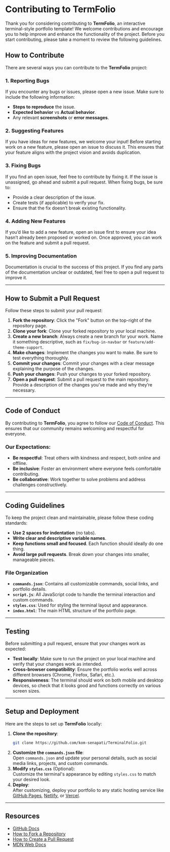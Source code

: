 # Contributing to TermFolio

Thank you for considering contributing to **TermFolio**, an interactive terminal-style portfolio template! We welcome contributions and encourage you to help improve and enhance the functionality of the project. Before you start contributing, please take a moment to review the following guidelines.

## How to Contribute

There are several ways you can contribute to the **TermFolio** project:

### 1. Reporting Bugs
If you encounter any bugs or issues, please open a new issue. Make sure to include the following information:
- **Steps to reproduce** the issue.
- **Expected behavior** vs **Actual behavior**.
- Any relevant **screenshots** or **error messages**.

### 2. Suggesting Features
If you have ideas for new features, we welcome your input! Before starting work on a new feature, please open an issue to discuss it. This ensures that your feature aligns with the project vision and avoids duplication.

### 3. Fixing Bugs
If you find an open issue, feel free to contribute by fixing it. If the issue is unassigned, go ahead and submit a pull request. When fixing bugs, be sure to:
- Provide a clear description of the issue.
- Create tests (if applicable) to verify your fix.
- Ensure that the fix doesn’t break existing functionality.

### 4. Adding New Features
If you’d like to add a new feature, open an issue first to ensure your idea hasn’t already been proposed or worked on. Once approved, you can work on the feature and submit a pull request.

### 5. Improving Documentation
Documentation is crucial to the success of this project. If you find any parts of the documentation unclear or outdated, feel free to open a pull request to improve it.

---

## How to Submit a Pull Request

Follow these steps to submit your pull request:

1. **Fork the repository**: Click the "Fork" button on the top-right of the repository page.
2. **Clone your fork**: Clone your forked repository to your local machine.
3. **Create a new branch**: Always create a new branch for your work. Name it something descriptive, such as `fix/bug-in-navbar` or `feature/add-theme-support`.
4. **Make changes**: Implement the changes you want to make. Be sure to test everything thoroughly.
5. **Commit your changes**: Commit your changes with a clear message explaining the purpose of the changes.
6. **Push your changes**: Push your changes to your forked repository.
7. **Open a pull request**: Submit a pull request to the main repository. Provide a description of the changes you’ve made and why they’re necessary.

---

## Code of Conduct

By contributing to **TermFolio**, you agree to follow our [Code of Conduct](CODE_OF_CONDUCT.md). This ensures that our community remains welcoming and respectful for everyone.

### Our Expectations:
- **Be respectful**: Treat others with kindness and respect, both online and offline.
- **Be inclusive**: Foster an environment where everyone feels comfortable contributing.
- **Be collaborative**: Work together to solve problems and address challenges constructively.

---

## Coding Guidelines

To keep the project clean and maintainable, please follow these coding standards:

- **Use 2 spaces for indentation** (no tabs).
- **Write clear and descriptive variable names**.
- **Keep functions small and focused**. Each function should ideally do one thing.
- **Avoid large pull requests**. Break down your changes into smaller, manageable pieces.

### File Organization
- **`commands.json`**: Contains all customizable commands, social links, and portfolio details.
- **`script.js`**: All JavaScript code to handle the terminal interaction and custom commands.
- **`styles.css`**: Used for styling the terminal layout and appearance.
- **`index.html`**: The main HTML structure of the portfolio page.

---

## Testing

Before submitting a pull request, ensure that your changes work as expected:

- **Test locally**: Make sure to run the project on your local machine and verify that your changes work as intended.
- **Cross-browser compatibility**: Ensure the portfolio works well across different browsers (Chrome, Firefox, Safari, etc.).
- **Responsiveness**: The terminal should work on both mobile and desktop devices, so check that it looks good and functions correctly on various screen sizes.

---

## Setup and Deployment

Here are the steps to set up **TermFolio** locally:

1. **Clone the repository**:  
   ```bash
   git clone https://github.com/kom-senapati/TerminalFolio.git
   ```
2. **Customize the `commands.json` file**:  
   Open `commands.json` and update your personal details, such as social media links, projects, and custom commands.
3. **Modify `styles.css`** (Optional):  
   Customize the terminal's appearance by editing `styles.css` to match your desired look.
4. **Deploy**:  
   After customizing, deploy your portfolio to any static hosting service like [GitHub Pages](https://pages.github.com/), [Netlify](https://www.netlify.com/), or [Vercel](https://vercel.com/).

---

## Resources

- [GitHub Docs](https://docs.github.com/en/github)
- [How to Fork a Repository](https://docs.github.com/en/github/collaborating-with-issues-and-pull-requests/fork-a-repo)
- [How to Create a Pull Request](https://docs.github.com/en/github/collaborating-with-issues-and-pull-requests/creating-a-pull-request)
- [MDN Web Docs](https://developer.mozilla.org/en-US/)
